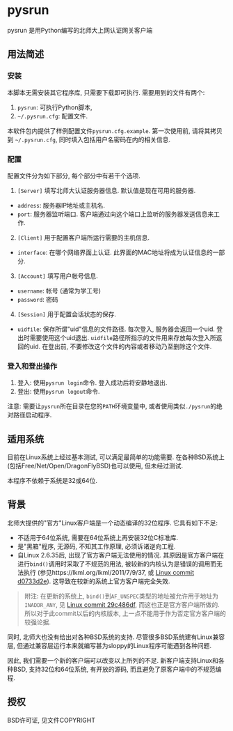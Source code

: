 # pysrun 

pysrun 是用Python编写的北师大上网认证网关客户端


## 用法简述

### 安装

本脚本无需安装其它程序库, 只需要下载即可执行. 需要用到的文件有两个:

1. `pysrun`: 可执行Python脚本,
2. `~/.pysrun.cfg`: 配置文件.

本软件包内提供了样例配置文件`pysrun.cfg.example`. 第一次使用前, 请将其拷贝到
`~/.pysrun.cfg`, 同时填入包括用户名密码在内的相关信息.


### 配置

配置文件分为如下部分, 每个部分中有若干个选项.

1. `[Server]`
填写北师大认证服务器信息. 默认值是现在可用的服务器.

 * `address`: 服务器IP地址或主机名.
 * `port`: 服务器监听端口. 客户端通过向这个端口上监听的服务器发送信息来工作.

2. `[Client]`
用于配置客户端所运行需要的主机信息.

 * `interface`: 在哪个网络界面上认证. 此界面的MAC地址将成为认证信息的一部分.

3. `[Account]`
填写用户帐号信息.

 * `username`: 帐号 (通常为学工号)
 * `password`: 密码

4. `[Session]`
用于配置会话状态的保存.
 * `uidfile`: 保存所谓"uid"信息的文件路径. 每次登入, 服务器会返回一个uid.
 登出时需要使用这个uid退出. `uidfile`路径所指示的文件用来存放每次登入所返回的uid. 在登出前, 不要修改这个文件的内容或者移动乃至删除这个文件.


### 登入和登出操作

1. 登入: 使用`pysrun login`命令. 登入成功后将安静地退出.
2. 登出: 使用`pysrun logout`命令.

注意: 需要让`pysrun`所在目录在您的`PATH`环境变量中, 或者使用类似`./pysrun`的绝对路径启动程序.


## 适用系统

目前在Linux系统上经过基本测试, 可以满足最简单的功能需要. 在各种BSD系统上(包括Free/Net/Open/DragonFlyBSD)也可以使用, 但未经过测试.

本程序不依赖于系统是32或64位.


## 背景

北师大提供的"官方"Linux客户端是一个动态编译的32位程序. 它具有如下不足:

* 不适用于64位系统, 需要在64位系统上再安装32位C标准库.
* 是"黑箱"程序, 无源码, 不知其工作原理, 必须诉诸逆向工程.
* 自Linux 2.6.35后, 出现了官方客户端无法使用的情况. 其原因是官方客户端在进行`bind()`调用时采取了不规范的用法, 被较新的内核认为是错误的调用而无法执行 (参见https://lkml.org/lkml/2011/7/9/37, 或 [Linux commit d0733d2e][d0733d2e]). 这导致在较新的系统上官方客户端完全失效.

> 附注: 在更新的系统上, `bind()`到`AF_UNSPEC`类型的地址被允许用于地址为`INADDR_ANY`, 见 [Linux commit 29c486df][29c486df], 而这也正是官方客户端所做的. 所以对于此commit以后的内核版本, 上一点不能用于作为否定官方客户端的较强论据.

同时, 北师大也没有给出对各种BSD系统的支持. 尽管很多BSD系统建有Linux兼容层, 但通过兼容层运行本来就编写甚为sloppy的Linux程序可能遇到各种问题.

因此, 我们需要一个新的客户端可以改变以上所列的不足. 新客户端支持Linux和各种BSD,
支持32位和64位系统, 有开放的源码, 而且避免了原客户端中的不规范编程.


## 授权

BSD许可证, 见文件COPYRIGHT


[d0733d2e]: https://github.com/torvalds/linux/commit/d0733d2e29b652b2e7b1438ececa732e4eed98eb "Linux commit d0733d2e29b652b2e7b1438ececa732e4eed98eb"
[29c486df]: https://github.com/torvalds/linux/commit/29c486df6a208432b370bd4be99ae1369ede28d8 "Linux commit 29c486df6a208432b370bd4be99ae1369ede28d8"
